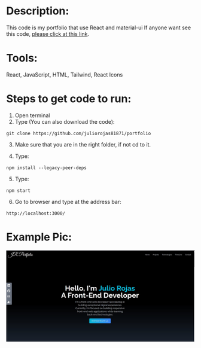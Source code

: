 # Description:
This code is my portfolio that use React and material-ui
If anyone want see this code, [please click at this link](https://juliorojas81871.github.io/portfolio/).

# Tools:
React, JavaScript, HTML, Tailwind, React Icons

# Steps to get code to run:
1. Open terminal
2. Type (You can also download the code):
```
git clone https://github.com/juliorojas81871/portfolio
```

3. Make sure that you are in the right folder, if not cd to it.

4. Type: 
```
npm install --legacy-peer-deps
```
5. Type: 
```
npm start
```
6. Go to browser and type at the address bar: 
```
http://localhost:3000/
```

# Example Pic:
![Notes Example Pic](https://github.com/juliorojas81871/portfolio/blob/main/pics/main.jpg)

